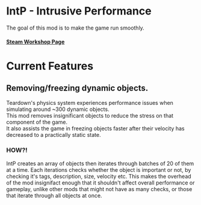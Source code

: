 # IntP - Intrusive Performance
The goal of this mod is to make the game run smoothly.  

#### [Steam Workshop Page](https://steamcommunity.com/sharedfiles/filedetails/?id=2978347999) 

# Current Features
## Removing/freezing dynamic objects.
Teardown's physics system experiences performance issues when simulating around ~300 dynamic objects.  
This mod removes insignificant objects to reduce the stress on that component of the game.  
It also assists the game in freezing objects faster after their velocity has decreased to a practically static state.

### HOW?!
IntP creates an array of objects then iterates through batches of 20 of them at a time.
Each iterations checks whether the object is important or not, by checking it's tags, description, size, velocity etc.
This makes the overhead of the mod insignifact enough that it shouldn't affect overall performance or gameplay,
unlike other mods that might not have as many checks, or those that iterate through all objects at once.
